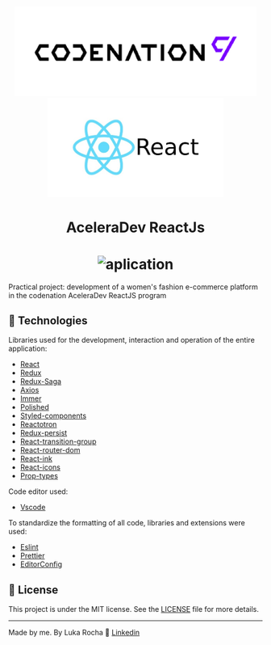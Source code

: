 
<div align="center" >
  <img alt="codenation" title="codenation" src="/src/assets/imagesGithub/logoCodenation.png" width="480px"  />

  <img alt="reactjs" title="reactjs" src="/src/assets/imagesGithub/reactjsLogo.jpg" width="350px" />
</div>

<h1 align="center" color="purple">AceleraDev ReactJs</h1>

<h1 align="center" >
  <img alt="aplication" title="aplication" src="/src/assets/imagesGithub/paraGif.gif" width="720px"/>
</h1>

<p>Practical project: development of a women's fashion e-commerce platform in the codenation AceleraDev ReactJS program</p>

## :robot: Technologies

Libraries used for the development, interaction and operation of the entire application:

-  [React](https://pt-br.reactjs.org/)
-  [Redux](https://redux.js.org/)
-  [Redux-Saga](https://redux-saga.js.org/)
-  [Axios](https://github.com/axios/axios)
-  [Immer](https://github.com/immerjs/immer)
-  [Polished](https://polished.js.org/)
-  [Styled-components](https://www.styled-components.com/)
-  [Reactotron](https://infinite.red/reactotron)
-  [Redux-persist](https://github.com/rt2zz/redux-persist)
-  [React-transition-group](https://reactcommunity.org/react-transition-group/)
-  [React-router-dom](https://reacttraining.com/react-router/web/guides/quick-start)
-  [React-ink](https://github.com/vadimdemedes/ink)
-  [React-icons](https://react-icons.github.io/react-icons/)
-  [Prop-types](https://github.com/facebook/prop-types)

Code editor used:
-  [Vscode](https://code.visualstudio.com/)

To standardize the formatting of all code, libraries and extensions were used:
-  [Eslint](https://github.com/eslint/eslint)
-  [Prettier](https://prettier.io/)
-  [EditorConfig](https://github.com/editorconfig/)


## :memo: License
This project is under the MIT license. See the [LICENSE](LICENSE.md) file for more details.

---

Made by me. By Luka Rocha :wave: [Linkedin](https://www.linkedin.com/in/luka-martins/)

